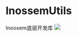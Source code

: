 # InossemUtils
Inoosem底层开发库
[![](https://jitpack.io/v/LeoDys/InossemUtils.svg)](https://jitpack.io/#LeoDys/InossemUtils)

